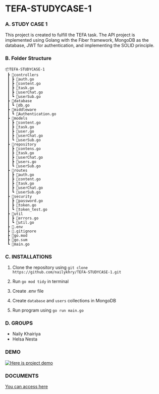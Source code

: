 # TEFA-STUDYCASE-1

### A. STUDY CASE 1
This project is created to fulfill the TEFA task. The API project is implemented using Golang with the Fiber framework, MongoDB as the database, JWT for authentication, and implementing the SOLID principle. 

### B. Folder Structure

```
📦TEFA-STUDYCASE-1
 ┣ 📂controllers
 ┃ ┣ 📜auth.go
 ┃ ┣ 📜content.go
 ┃ ┣ 📜task.go
 ┃ ┣ 📜userChat.go
 ┃ ┗ 📜userSub.go
 ┣ 📂database
 ┃ ┗ 📜db.go
 ┣ 📂middleware
 ┃ ┗ 📜Authentication.go
 ┣ 📂models
 ┃ ┣ 📜content.go
 ┃ ┣ 📜task.go
 ┃ ┣ 📜user.go
 ┃ ┣ 📜userChat.go
 ┃ ┗ 📜userSub.go
 ┣ 📂repository
 ┃ ┣ 📜contens.go
 ┃ ┣ 📜task.go
 ┃ ┣ 📜userChat.go
 ┃ ┣ 📜users.go
 ┃ ┗ 📜userSub.go
 ┣ 📂routes
 ┃ ┣ 📜auth.go
 ┃ ┣ 📜content.go
 ┃ ┣ 📜task.go
 ┃ ┣ 📜userChat.go
 ┃ ┗ 📜userSub.go
 ┣ 📂security
 ┃ ┣ 📜password.go
 ┃ ┣ 📜token.go
 ┃ ┗ 📜token_test.go
 ┣ 📂util
 ┃ ┣ 📜errors.go
 ┃ ┗ 📜util.go
 ┣ 📜.env
 ┣ 📜.gitignore
 ┣ 📜go.mod
 ┣ 📜go.sum
 ┗ 📜main.go

 ```


 ### C. INSTALLATIONS
 1. Clone the repository using
 `git clone https://github.com/nailykhry/TEFA-STUDYCASE-1.git`

 2. Run `go mod tidy` in terminal
 3. Create .env file
 4. Create `database` and `users` collections in MongoDB
 5. Run program using `go run main.go`

 ### D. GROUPS
 - Naily Khairiya
 - Helsa Nesta 
 
 ### DEMO 
 [![Here is project demo](https://user-images.githubusercontent.com/72675854/236676988-652cc9eb-1415-46fd-b584-7d160338b25f.png)](https://youtu.be/C0zcHwSBTPs "Group 3 Present - Click to Watch!")
 
 ### DOCUMENTS
 [You can access here](https://github.com/nailykhry/TEFA-STUDYCASE-1/blob/main/DocumentStudyCase1.pdf)
